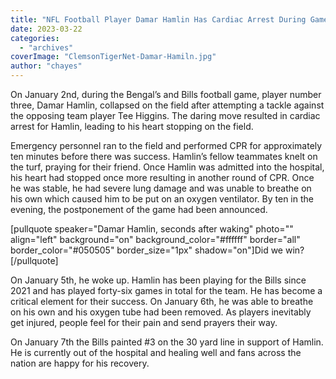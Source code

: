 ```yaml
---
title: "NFL Football Player Damar Hamlin Has Cardiac Arrest During Game"
date: 2023-03-22
categories: 
  - "archives"
coverImage: "ClemsonTigerNet-Damar-Hamiln.jpg"
author: "chayes"
---
```


On January 2nd, during the Bengal’s and Bills football game, player number three, Damar Hamlin, collapsed on the field after attempting a tackle against the opposing team player Tee Higgins. The daring move resulted in cardiac arrest for Hamlin, leading to his heart stopping on the field.

Emergency personnel ran to the field and performed CPR for approximately ten minutes before there was success. Hamlin’s fellow teammates knelt on the turf, praying for their friend. Once Hamlin was admitted into the hospital, his heart had stopped once more resulting in another round of CPR. Once he was stable, he had severe lung damage and was unable to breathe on his own which caused him to be put on an oxygen ventilator. By ten in the evening, the postponement of the game had been announced.

\[pullquote speaker="Damar Hamlin, seconds after waking" photo="" align="left" background="on" background\_color="#ffffff" border="all" border\_color="#050505" border\_size="1px" shadow="on"\]Did we win?\[/pullquote\]

On January 5th, he woke up. Hamlin has been playing for the Bills since 2021 and has played forty-six games in total for the team. He has become a critical element for their success. On January 6th, he was able to breathe on his own and his oxygen tube had been removed. As players inevitably get injured, people feel for their pain and send prayers their way.

On January 7th the Bills painted #3 on the 30 yard line in support of Hamlin. He is currently out of the hospital and healing well and fans across the nation are happy for his recovery.
